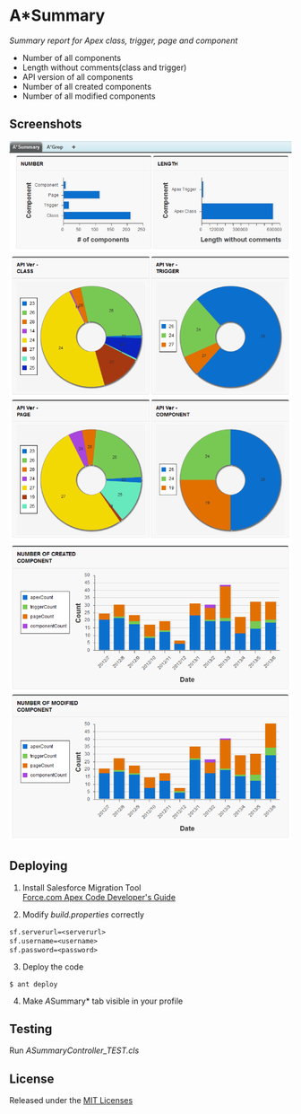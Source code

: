 # A*Summary

_Summary report for Apex class, trigger, page and component_

* Number of all components
* Length without comments(class and trigger)
* API version of all components
* Number of all created components
* Number of all modified components

## Screenshots

![my image](img/screenshot1.png)
![my image](img/screenshot2.png)
![my image](img/screenshot3.png)

## Deploying

1. Install Salesforce Migration Tool  
[Force.com Apex Code Developer's Guide](http://www.salesforce.com/us/developer/docs/apexcode/Content/apex_deploying_ant.htm)

2. Modify *build.properties* correctly
```
sf.serverurl=<serverurl>
sf.username=<username>
sf.password=<password>
```

3. Deploy the code
```
$ ant deploy
```
4. Make *A*Summary* tab visible in your profile

## Testing

Run *ASummaryController_TEST.cls*

## License

Released under the [MIT Licenses](http://opensource.org/licenses/MIT)
